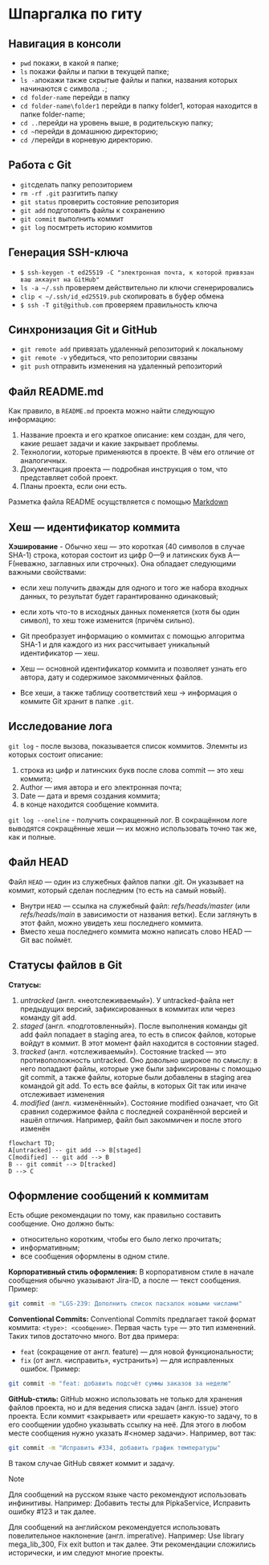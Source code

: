 # Шпаргалка по гиту
 ## Навигация в консоли
 * `pwd` покажи, в какой я папке;
 * `ls` покажи файлы и папки в текущей папке;
 * `ls -a`покажи также скрытые файлы и папки, названия которых начинаются с символа `.`;
 * `cd folder-name` перейди в папку
 * `cd folder-name\folder1` перейди в папку folder1, которая находится в папке folder-name;
 * `cd ..`перейди на уровень выше, в родительскую папку;
 * `cd ~`перейди в домашнюю директорию;
 * `cd /`перейди в корневую директорию.

 ## Работа с Git

 * `git`сделать папку репозиторием
 * `rm -rf .git` разгитить папку
 * `git status` проверить состояние репозитория
 * `git add` подготовить файлы к сохранению
 * `git commit` выполнить коммит
 * `git log` посмтреть историю коммитов
 
 ## Генерация SSH-ключа
 * `$ ssh-keygen -t ed25519 -C "электронная почта, к которой привязан ваш аккаунт на GitHub"`
 * `ls -a ~/.ssh` проверяем действительно ли ключи сгенерировались
* `clip < ~/.ssh/id_ed25519.pub` скопировать в буфер обмена
* `$ ssh -T git@github.com` проверяем правильность ключа

## Синхронизация Git и GitHub
* `git remote add` привязать удаленный репозиторий к локальному
* `git remote -v` убедиться, что репозитории связаны
* `git push` отправить изменения на удаленный репозиторий

## Файл README.md
Как правило, в `README.md` проекта можно найти следующую информацию:
1. Название проекта и его краткое описание: кем создан, для чего, какие решает задачи и какие закрывает проблемы.
2. Технологии, которые применяются в проекте. В чём его отличие от аналогичных.
3. Документация проекта — подробная инструкция о том, что представляет собой проект.
4. Планы проекта, если они есть.

Разметка файла README осущствляется с помощью [Markdown](https://www.markdownguide.org/cheat-sheet/)

## Хеш — идентификатор коммита
**Хэширование** - Обычно хеш — это короткая (40 символов в случае SHA-1) строка, которая состоит из цифр 0—9 и латинских букв A—F(неважно, заглавных или строчных). Она обладает следующими важными свойствами:
* если хеш получить дважды для одного и того же набора входных данных, то результат будет гарантированно одинаковый;
* если хоть что-то в исходных данных поменяется (хотя бы один символ), то хеш тоже изменится (причём сильно).

* Git преобразует информацию о коммитах с помощью алгоритма SHA-1 и для каждого из них рассчитывает уникальный идентификатор — хеш.
* Хеш — основной идентификатор коммита и позволяет узнать его автора, дату и содержимое закоммиченных файлов.
* Все хеши, а также таблицу соответствий хеш → информация о коммите Git хранит в папке `.git`.

## Исследование лога
`git log` - после вызова, показывается список коммитов. Элемнты из которых состоит описание:
1. строка из цифр и латинских букв после слова commit — это хеш коммита;
2. Author — имя автора и его электронная почта;
3. Date — дата и время создания коммита;
4. в конце находится сообщение коммита.

`git log --oneline` - получить сокращенный лог.
В сокращённом логе выводятся сокращённые хеши — их можно использовать точно так же, как и полные.

## Файл HEAD
Файл `HEAD` — один из служебных файлов папки .git. Он указывает на коммит, который сделан последним (то есть на самый новый).
* Внутри `HEAD` — ссылка на служебный файл: *refs/heads/master* (или *refs/heads/main* в зависимости от названия ветки). Если заглянуть в этот файл, можно увидеть хеш последнего коммита.
* Вместо хеша последнего коммита можно написать слово HEAD — Git вас поймёт.

## Статусы файлов в Git
**Статусы:**
1. *untracked* (англ. «неотслеживаемый»). У untracked-файла нет предыдущих версий, зафиксированных в коммитах или через команду git add.
2. *staged* (англ. «подготовленный»). После выполнения команды git add файл попадает в staging area, то есть в список файлов, которые войдут в коммит. В этот момент файл находится в состоянии staged.
3. *tracked* (англ. «отслеживаемый»). Состояние tracked — это противоположность untracked. Оно довольно широкое по смыслу: в него попадают файлы, которые уже были зафиксированы с помощью git commit, а также файлы, которые были добавлены в staging area командой git add. То есть все файлы, в которых Git так или иначе отслеживает изменения
4. *modified* (англ. «изменённый»). Состояние modified означает, что Git сравнил содержимое файла с последней сохранённой версией и нашёл отличия. Например, файл был закоммичен и после этого изменён

```mermaid
flowchart TD;
A[untracked] -- git add --> B[staged]
C[modified] -- git add --> B
B -- git commit --> D[tracked]
D --> C
```
## Оформление сообщений к коммитам
Есть общие рекомендации по тому, как правильно составить сообщение. Оно должно быть:
* относительно коротким, чтобы его было легко прочитать;
* информативным; 
* все сообщения оформлены в одном стиле.

**Корпоративный стиль оформления:**
В корпоративном стиле в начале сообщения обычно указывают Jira-ID, а после — текст сообщения. Пример:
```bash
git commit -m "LGS-239: Дополнить список пасхалок новыми числами"
```
**Conventional Commits:**
Conventional Commits предлагает такой формат коммита: `<type>: <сообщение>`. Первая часть `type` — это тип изменений. Таких типов достаточно много. Вот два примера:
* `feat` (сокращение от англ. feature) — для новой функциональности;
* `fix` (от англ. «исправить», «устранить») — для исправленных ошибок.
Пример:
```bash
git commit -m "feat: добавить подсчёт суммы заказов за неделю"
```
**GitHub-стиль:**
GitHub можно использовать не только для хранения файлов проекта, но и для ведения списка задач (англ. issue) этого проекта. Если коммит «закрывает» или «решает» какую-то задачу, то в его сообщении удобно указывать ссылку на неё. Для этого в любом месте сообщения нужно указать #<номер задачи>. Например, вот так:
```bash
git commit -m "Исправить #334, добавить график температуры"
```
В таком случае GitHub свяжет коммит и задачу.
> [!NOTE]
> Для сообщений на русском языке часто рекомендуют использовать инфинитивы. Например: Добавить тесты для PipkaService, Исправить ошибку #123 и так далее.
>
> Для сообщений на английском рекомендуется использовать повелительное наклонение (англ. imperative). Например: Use library mega_lib_300, Fix exit button и так далее.
> Эти рекомендации сложились исторически, и им следуют многие проекты.
